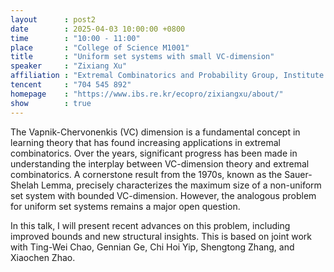 ```yaml
---
layout      : post2
date        : 2025-04-03 10:00:00 +0800
time        : "10:00 - 11:00"
place       : "College of Science M1001"
title       : "Uniform set systems with small VC-dimension"
speaker     : "Zixiang Xu"
affiliation : "Extremal Combinatorics and Probability Group, Institute for Basic Science"
tencent     : "704 545 892"
homepage    : "https://www.ibs.re.kr/ecopro/zixiangxu/about/"
show        : true
---
```

The Vapnik-Chervonenkis (VC) dimension is a fundamental concept in learning theory that has found increasing applications in extremal combinatorics. Over the years, significant progress has been made in understanding the interplay between VC-dimension theory and extremal combinatorics. A cornerstone result from the 1970s, known as the Sauer-Shelah Lemma, precisely characterizes the maximum size of a non-uniform set system with bounded VC-dimension. However, the analogous problem for uniform set systems remains a major open question.  

In this talk, I will present recent advances on this problem, including improved bounds and new structural insights. This is based on joint work with Ting-Wei Chao, Gennian Ge, Chi Hoi Yip, Shengtong Zhang, and Xiaochen Zhao.
